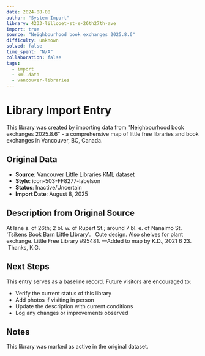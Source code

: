 ```yaml
---
date: 2024-08-08
author: "System Import"
library: 4233-lillooet-st-e-26th27th-ave
import: true
source: "Neighbourhood book exchanges 2025.8.6"
difficulty: unknown
solved: false
time_spent: "N/A"
collaboration: false
tags:
  - import
  - kml-data
  - vancouver-libraries
---
```


# Library Import Entry

This library was created by importing data from "Neighbourhood book exchanges 2025.8.6" - a comprehensive map of little free libraries and book exchanges in Vancouver, BC, Canada.

## Original Data

- **Source**: Vancouver Little Libraries KML dataset
- **Style**: icon-503-FF8277-labelson
- **Status**: Inactive/Uncertain
- **Import Date**: August 8, 2025

## Description from Original Source

At lane s. of 26th; 2 bl. w. of Rupert St.; 
around 7 bl. e. of Nanaimo St.
'Tsikens Book Barn Little LIbrary'.   Cute design.
Also shelves for plant exchange.
Little Free Library #95481.
—Added to map by K.D., 2021 6 23.  Thanks, K.G.



## Next Steps

This entry serves as a baseline record. Future visitors are encouraged to:
- Verify the current status of this library
- Add photos if visiting in person
- Update the description with current conditions
- Log any changes or improvements observed

## Notes

This library was marked as active in the original dataset.
